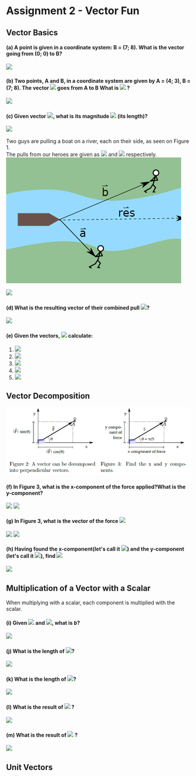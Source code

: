 # Assignment 2 - Vector Fun

## Vector Basics

#### (a)  A point is given in a coordinate system: B = (7; 8). What is the vector going from (0; 0) to B?  

<img src="https://latex.codecogs.com/gif.latex?u&space;=&space;OB&space;=&space;(7-0,8-0)=(7,8)">   
  
#### (b) Two points, A and B, in a coordinate system are given by A = (4; 3), B = (7; 8). The vector <img src="https://latex.codecogs.com/gif.latex?\vec{a}"> goes from A to B What is <img src="https://latex.codecogs.com/gif.latex?\vec{a}"> ?   

<img src="https://latex.codecogs.com/gif.latex?%5Cvec%7Ba%7D%20%3D%20%287-4%2C8-3%29%20%3D%20%283%2C5%29">  

#### (c) Given vector <img src="https://latex.codecogs.com/gif.latex?%5Cvec%7Ba%7D%3D%5Cbinom%7B3%7D%7B5%7D">, what is its magnitude <img src="https://latex.codecogs.com/gif.latex?%5Cleft%7C%5Cvec%7Ba%7D%5Cright%20%7C"> (its length)?   

<img src="https://latex.codecogs.com/gif.latex?%5Cleft%7C%5Cvec%7Ba%7D%5Cright%20%7C%3D%5Csqrt%7B3%5E%7B2%7D&plus;5%5E%7B2%7D%7D%3D5.83">    
  
Two guys are pulling a boat on a river, each on their side, as seen on Figure 1.  
The pulls from our heroes are given as <img src="https://latex.codecogs.com/gif.latex?%5Cvec%7Ba%7D"> and <img src="https://latex.codecogs.com/gif.latex?%5Cvec%7Bb%7D"> respectively.  
<img src="img/figur1.png">  


<img src="https://latex.codecogs.com/gif.latex?%5Cvec%7Ba%7D%3D%5Cbinom%7B2%7D%7B-2%7D%2C%5Cvec%7Bb%7D%3D%5Cbinom%7B5%7D%7B2%7D">  


#### (d) What is the resulting vector of their combined pull <img src="https://latex.codecogs.com/gif.latex?%5Cvec%7Bres%7D">?  

<img src="https://latex.codecogs.com/gif.latex?%5Cvec%7Bres%7D%20%3D%20%282&plus;5%2C%20-2&plus;2%29%20%3D%20%287%2C0%29">  
  

#### (e) Given the vectors, <img src="https://latex.codecogs.com/gif.latex?%5Cvec%7Ba%7D%3D%5Cbinom%7B3%7D%7B2%7D%2C%20%5Cvec%7Bb%7D%3D%5Cbinom%7B5%7D%7B1%7D%2C%5Cvec%7Bc%7D%3D%5Cbinom%7B-2%7D%7B6%7D"> calculate:

1. <img src="https://latex.codecogs.com/gif.latex?%5Cvec%7Ba%7D&plus;%5Cvec%7Bb%7D%20%3D%20%285&plus;3%2C%202&plus;1%29%20%3D%20%288%2C3%29">  
2. <img src="https://latex.codecogs.com/gif.latex?%5Cvec%7Bb%7D&plus;%5Cvec%7Bc%7D%20%3D%20%285&plus;-2%2C1&plus;6%29%20%3D%20%283%2C7%29">  
3. <img src="https://latex.codecogs.com/gif.latex?%28%5Cvec%7Ba%7D&plus;%5Cvec%7Bb%7D%29%20&plus;%20%5Cvec%7Bc%7D%20%3D%20%288-2%2C3&plus;6%29%20%3D%20%286%2C9%29">
4. <img src="https://latex.codecogs.com/gif.latex?%5Cvec%7Ba%7D&plus;%28%5Cvec%7Bb%7D%20&plus;%20%5Cvec%7Bc%7D%29%20%3D%20%283&plus;3%2C2&plus;7%29%20%3D%20%286%2C9%29">
5. <img src="https://latex.codecogs.com/gif.latex?%5Cvec%7Ba%7D&plus;%5Cvec%7Bb%7D%20%3D%20%285&plus;3%2C1&plus;2%29%20%3D%20%288%2C3%29">  
  
## Vector Decomposition
<img src="img/figur23.png">  
  
#### (f) In Figure 3, what is the x-component of the force applied?What is the y-component?  

<img src="https://latex.codecogs.com/gif.latex?F_x%20%3D%205*cos%28%5Cpi/5%29%20%5Capprox%205%20*%20cos%280.6283%29%20%5Capprox%205%20*%200.809%20%5Capprox%20%3D%204.05">  

<img src="https://latex.codecogs.com/gif.latex?F_y%20%3D%205*sin%28%5Cpi/5%29%5Capprox%205*sin%280.628%29%5Capprox%205*0.587%5Capprox%202.9">  
  
#### (g) In Figure 3, what is the vector of the force <img src="https://latex.codecogs.com/gif.latex?%5Cvec%7BF%7D">  
  

<img src="https://latex.codecogs.com/gif.latex?Vector%20%5Cvec%7BF%7D%20%3D%20%28%5Cleft%20%7C%5Cvec%7BF%7D%20%5Cright%20%7C*cos%28%5CTheta%20%29%2C%20%5Cleft%20%7C%5Cvec%7BF%7D%20%5Cright%20%7C*sin%28%5CTheta%20%29%29">  
  

<img src="https://latex.codecogs.com/gif.latex?Vector%5Cvec%7BF%7D%20%3D%20%28F_x%2C%20F_y%29%20%3D%20%284.05%2C%202.9%29">  
  
#### (h) Having found the x-component(let's call it <img src="https://latex.codecogs.com/gif.latex?F_x">) and the y-component (let's call it <img src="https://latex.codecogs.com/gif.latex?F_y">), find <img src="https://latex.codecogs.com/gif.latex?%5Csqrt%7BF%5E2_x%20&plus;%20F%5E2_y%7D"> 


<img src="https://latex.codecogs.com/gif.latex?%5Csqrt%7BF%5E2_x%20&plus;%20F%5E2_y%7D%20%3D%20%5Csqrt%7B5%5E2&plus;0%2C0548%5E2%7D%20%3D%205">  

## Multiplication of a Vector with a Scalar
When multiplying with a scalar, each component is multiplied with the scalar.    

#### (i) Given <img src="https://latex.codecogs.com/gif.latex?%5Cvec%7Ba%7D%3D%5Cbinom%7B-4%7D%7B5%7D"> and <img src="https://latex.codecogs.com/gif.latex?%5Cvec%7Bb%7D%3D5%5Cvec%7Ba%7D">, what is *b*? 

<img src="https://latex.codecogs.com/gif.latex?%5Cvec%7Bb%7D%20%3D%20%28-4*5%2C5*5%29%20%3D%20%28-20%2C25%29">  

#### (j) What is the length of <img src="https://latex.codecogs.com/gif.latex?%5Cvec%7Ba%7D">?  
<img src="https://latex.codecogs.com/gif.latex?%5Cleft%20%7C%20%5Cvec%7Ba%7D%20%5Cright%20%7C%20%3D%20%5Csqrt%7B-4%5E2&plus;5%5E2%7D%20%3D%203">

#### (k) What is the length of <img src="https://latex.codecogs.com/gif.latex?%5Cvec%7Bb%7D">?
  
<img src="https://latex.codecogs.com/gif.latex?%5Cleft%20%7C%20%5Cvec%7Bb%7D%20%5Cright%20%7C%20%3D%5Csqrt%7B-20%5E%7B2%7D&plus;25%5E%7B2%7D%7D%3D15">


#### (l) What is the result of <img src="https://latex.codecogs.com/gif.latex?%5Cbinom%7B1%7D%7B0%7D%5Ccdot%204"> ?

<img src="https://latex.codecogs.com/gif.latex?%5Cbinom%7B1%7D%7B0%7D%5Ccdot%204%20%3D%20%5Cbinom%7B4%7D%7B0%7D">

#### (m) What is the result of <img src="https://latex.codecogs.com/gif.latex?%5Cbinom%7B1%7D%7B3%7D%5Ccdot%20%5Cfrac%7B1%7D%7B2%7D"> ?

<img src="https://latex.codecogs.com/gif.latex?%5Cbinom%7B1%7D%7B3%7D%5Ccdot%20%5Cfrac%7B1%7D%7B2%7D%20%3D%20%5Cbinom%7B0.5%7D%7B1.5%7D">
   
   
## Unit Vectors
